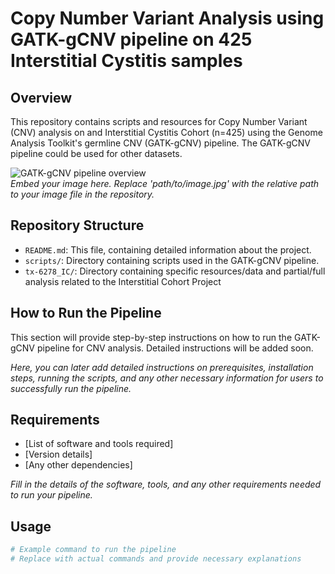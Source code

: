 # Copy Number Variant Analysis using GATK-gCNV pipeline on 425 Interstitial Cystitis samples

## Overview
This repository contains scripts and resources for Copy Number Variant (CNV) analysis on and Interstitial Cystitis Cohort (n=425) using the Genome Analysis Toolkit's germline CNV (GATK-gCNV) pipeline.
The GATK-gCNV pipeline could be used for other datasets.

![GATK-gCNV pipeline overview](path/to/image.jpg)  
*Embed your image here. Replace 'path/to/image.jpg' with the relative path to your image file in the repository.*

## Repository Structure
- `README.md`: This file, containing detailed information about the project.
- `scripts/`: Directory containing scripts used in the GATK-gCNV pipeline.
- `tx-6278_IC/`: Directory containing specific resources/data and partial/full analysis related to the Interstitial Cohort Project

## How to Run the Pipeline
This section will provide step-by-step instructions on how to run the GATK-gCNV pipeline for CNV analysis. Detailed instructions will be added soon.

*Here, you can later add detailed instructions on prerequisites, installation steps, running the scripts, and any other necessary information for users to successfully run the pipeline.*

## Requirements
- [List of software and tools required]
- [Version details]
- [Any other dependencies]

*Fill in the details of the software, tools, and any other requirements needed to run your pipeline.*

## Usage
```bash
# Example command to run the pipeline
# Replace with actual commands and provide necessary explanations